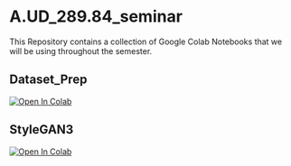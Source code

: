# A.UD_289.84_seminar

This Repository contains a collection of Google Colab Notebooks that we will be using throughout the semester. 

## Dataset_Prep
[![Open In Colab](https://colab.research.google.com/assets/colab-badge.svg)](https://colab.research.google.com/github/chrober24/A.UD_289.84_seminar/blob/main/Dataset_Prep.ipynb)

## StyleGAN3
[![Open In Colab](https://colab.research.google.com/assets/colab-badge.svg)](https://colab.research.google.com/drive/1o4u94Rm9RJJ3eYkjvAfY9HDiQ1F2W3WK?usp=sharing)
